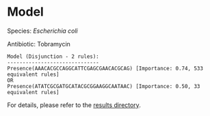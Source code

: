 
# Model

Species: *Escherichia coli*

Antibiotic: Tobramycin

```
Model (Disjunction - 2 rules):
------------------------------
Presence(AAACACGCCAGGCATTCGAGCGAACACGCAG) [Importance: 0.74, 533 equivalent rules]
OR
Presence(ATATCGCGATGCATACGCGGAAGGCAATAAC) [Importance: 0.50, 33 equivalent rules]

```

For details, please refer to the [results directory](../../../../../results/scm_b/escherichia%20coli/tobramycin/repeat_0/).

